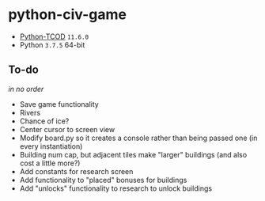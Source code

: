 # python-civ-game

-   [Python-TCOD](https://github.com/libtcod/libtcod) `11.6.0`
-   Python `3.7.5` 64-bit

## To-do

_in no order_

-   Save game functionality
-   Rivers
-   Chance of ice?
-   Center cursor to screen view
-   Modify board.py so it creates a console rather than being passed one (in every instantiation)
-   Building num cap, but adjacent tiles make "larger" buildings (and also cost a little more?)
-   Add constants for research screen
-   Add functionality to "placed" bonuses for buildings
-   Add "unlocks" functionality to research to unlock buildings
